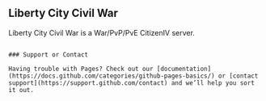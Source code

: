 ## Liberty City Civil War

Liberty City Civil War is a War/PvP/PvE CitizenIV server.

```

### Support or Contact

Having trouble with Pages? Check out our [documentation](https://docs.github.com/categories/github-pages-basics/) or [contact support](https://support.github.com/contact) and we’ll help you sort it out.
